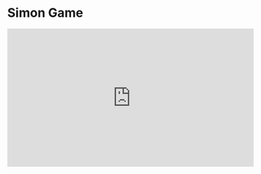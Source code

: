 # Simon Game
<iframe width="560" height="315" src="https://www.youtube.com/embed/ek4tCb53Oio?si=P0JC9WEGsi4-3bES" title="YouTube video player" frameborder="0" allow="accelerometer; autoplay; clipboard-write; encrypted-media; gyroscope; picture-in-picture; web-share" referrerpolicy="strict-origin-when-cross-origin" allowfullscreen></iframe>
